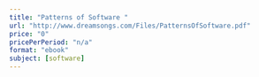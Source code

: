 ```yaml
---
title: "Patterns of Software "
url: "http://www.dreamsongs.com/Files/PatternsOfSoftware.pdf"
price: "0"
pricePerPeriod: "n/a"
format: "ebook"
subject: [software]
---
```

